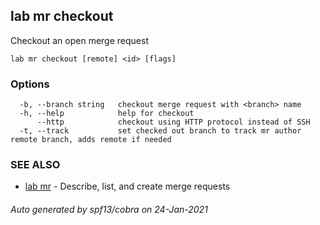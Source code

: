 ## lab mr checkout

Checkout an open merge request

```
lab mr checkout [remote] <id> [flags]
```

### Options

```
  -b, --branch string   checkout merge request with <branch> name
  -h, --help            help for checkout
      --http            checkout using HTTP protocol instead of SSH
  -t, --track           set checked out branch to track mr author remote branch, adds remote if needed
```

### SEE ALSO

* [lab mr](lab_mr.md)	 - Describe, list, and create merge requests

###### Auto generated by spf13/cobra on 24-Jan-2021
